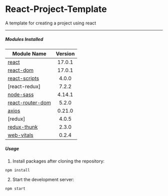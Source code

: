 # React-Project-Template

A template for creating a project using react

---

##### Modules Installed

| Module Name        | Version |
| ------------------ | :-----: |
| [react]            | 17.0.1  |
| [react-dom]        | 17.0.1  |
| [react-scripts]    |  4.0.0  |
| [react-redux]      |  7.2.2  |
| [node-sass]        | 4.14.1  |
| [react-router-dom] |  5.2.0  |
| [axios]            | 0.21.0  |
| [redux]            |  4.0.5  |
| [redux-thunk]      |  2.3.0  |
| [web-vitals]       |  0.2.4  |

##### Usage

1. Install packages after cloning the repository:

```
npm install
```

2. Start the development server:

```
npm start
```

[react]: https://reactjs.org/
[react-dom]: https://github.com/facebook/react/tree/master/packages/react-dom
[node-sass]: https://github.com/sass/node-sass
[react-router-dom]: https://github.com/ReactTraining/react-router/tree/master/packages/react-router-dom
[react-scripts]: https://github.com/facebook/create-react-app/tree/master/packages/react-scripts
[axios]: https://github.com/axios/axios
[redux-thunk]: https://github.com/reduxjs/redux-thunk
[web-vitals]: https://github.com/GoogleChrome/web-vitals
